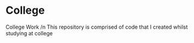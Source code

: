 # College
College Work
/n This repository is comprised of code that I created whilst studying at college
